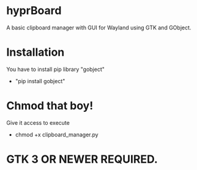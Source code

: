 # hyprBoard
A basic clipboard manager with GUI for Wayland using GTK and GObject.

# Installation
You have to install pip library "gobject"
- "pip install gobject"

# Chmod that boy!
Give it access to execute
- chmod +x clipboard_manager.py

# GTK 3 OR NEWER REQUIRED.

